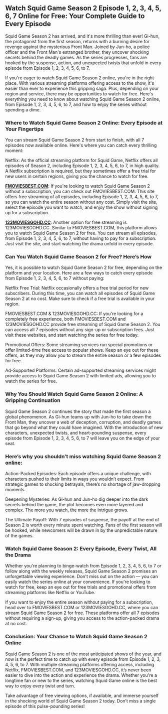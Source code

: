 ## Watch Squid Game Season 2 Episode 1, 2, 3, 4, 5, 6, 7 Online for Free: Your Complete Guide to Every Episode

Squid Game Season 2 has arrived, and it's more thrilling than ever! Gi-hun, the protagonist from the first season, returns with a burning desire for revenge against the mysterious Front Man. Joined by Jun-ho, a police officer and the Front Man's estranged brother, they uncover shocking secrets behind the deadly games. As the series progresses, fans are hooked by the suspense, action, and unexpected twists that unfold in every episode from Episode 1, 2, 3, 4, 5, 6, to 7.

If you're eager to watch Squid Game Season 2 online, you're in the right place. With various streaming platforms offering access to the show, it's easier than ever to experience this gripping saga. Plus, depending on your region and service, there may be opportunities to watch for free. Here's everything you need to know about watching Squid Game Season 2 online, from Episode 1, 2, 3, 4, 5, 6, to 7, and how to enjoy the series without spending a dime.

### Where to Watch Squid Game Season 2 Online: Every Episode at Your Fingertips
You can stream Squid Game Season 2 from start to finish, with all 7 episodes now available online. Here's where you can catch every thrilling moment:

Netflix: As the official streaming platform for Squid Game, Netflix offers all episodes of Season 2, including Episode 1, 2, 3, 4, 5, 6, to 7, in high quality. A Netflix subscription is required, but they sometimes offer a free trial for new users in certain regions, giving you the chance to watch for free.

**[FMOVIESBEST.COM](https://fmoviesbest.com/)**: If you're looking to watch Squid Game Season 2 without a subscription, you can check out FMOVIESBEST.COM. This site offers free streaming of all episodes, including Episode 1, 2, 3, 4, 5, 6, to 7, so you can watch the entire season without any cost. Simply visit the site, select the episode you want to watch, and enjoy the show without signing up for a subscription.

**[123MOVIESGOHD.CC](https://123moviesgohd.cc)**: Another option for free streaming is 123MOVIESGOHD.CC. Similar to FMOVIESBEST.COM, this platform allows you to watch Squid Game Season 2 for free. You can stream all episodes, from Episode 1, 2, 3, 4, 5, 6, to 7, without having to pay for a subscription. Just visit the site, and start watching the drama unfold in every episode.

### Can You Watch Squid Game Season 2 for Free? Here’s How
Yes, it is possible to watch Squid Game Season 2 for free, depending on the platform and your location. Here are a few ways to catch every episode from Episode 1, 2, 3, 4, 5, 6, to 7 without paying:

Netflix Free Trial: Netflix occasionally offers a free trial period for new subscribers. During this time, you can watch all episodes of Squid Game Season 2 at no cost. Make sure to check if a free trial is available in your region.

FMOVIESBEST.COM & 123MOVIESGOHD.CC: If you're looking for a completely free experience, both FMOVIESBEST.COM and 123MOVIESGOHD.CC provide free streaming of Squid Game Season 2. You can access all 7 episodes without any sign-up or subscription fees. Just visit these websites, and start watching the series for free today.

Promotional Offers: Some streaming services run special promotions or offer limited-time free access to popular shows. Keep an eye out for these offers, as they may allow you to stream the entire season or a few episodes for free.

Ad-Supported Platforms: Certain ad-supported streaming services might provide access to Squid Game Season 2 with limited ads, allowing you to watch the series for free.

### Why You Should Watch Squid Game Season 2 Online: A Gripping Continuation
Squid Game Season 2 continues the story that made the first season a global phenomenon. As Gi-hun teams up with Jun-ho to take down the Front Man, they uncover a web of deception, corruption, and deadly games that go beyond what they could have imagined. With the introduction of new characters, unexpected twists, and heart-pounding suspense, every episode from Episode 1, 2, 3, 4, 5, 6, to 7 will leave you on the edge of your seat.

### Here’s why you shouldn’t miss watching Squid Game Season 2 online:

Action-Packed Episodes: Each episode offers a unique challenge, with characters pushed to their limits in ways you wouldn’t expect. From strategic games to shocking betrayals, there’s no shortage of jaw-dropping moments.

Deepening Mysteries: As Gi-hun and Jun-ho dig deeper into the dark secrets behind the game, the plot becomes even more layered and complex. The more you watch, the more the intrigue grows.

The Ultimate Payoff: With 7 episodes of suspense, the payoff at the end of Season 2 is worth every minute spent watching. Fans of the first season will be hooked, while newcomers will be drawn in by the unpredictable nature of the games.

### Watch Squid Game Season 2: Every Episode, Every Twist, All the Drama
Whether you're planning to binge-watch from Episode 1, 2, 3, 4, 5, 6, to 7 or follow along with the weekly releases, Squid Game Season 2 promises an unforgettable viewing experience. Don't miss out on the action — you can easily watch the series online at your convenience. If you're looking to watch for free, keep an eye out for free trials and promotional offers from streaming platforms like Netflix or YouTube.

If you want to enjoy the entire season without paying for a subscription, head over to FMOVIESBEST.COM or 123MOVIESGOHD.CC, where you can stream Squid Game Season 2 for free. These platforms offer all 7 episodes without requiring a sign-up, giving you access to the action-packed drama at no cost.

### Conclusion: Your Chance to Watch Squid Game Season 2 Online
Squid Game Season 2 is one of the most anticipated shows of the year, and now is the perfect time to catch up with every episode from Episode 1, 2, 3, 4, 5, 6, to 7. With multiple streaming platforms offering access, including Netflix, FMOVIESBEST.COM, and 123MOVIESGOHD.CC, it’s never been easier to dive into the action and experience the drama. Whether you're a longtime fan or new to the series, watching Squid Game online is the best way to enjoy every twist and turn.

Take advantage of free viewing options, if available, and immerse yourself in the shocking world of Squid Game Season 2 today. Don’t miss a single episode of this pulse-pounding series!

